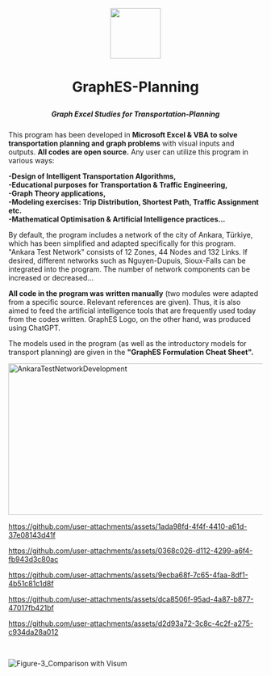 <p align="center">
    <img src="https://github.com/user-attachments/assets/76ec544c-e127-43f8-9c3a-770f04b2d075" width="100" height="100">
</p>

# <p align="center"> GraphES-Planning </p>
##### <p align="center"> Graph Excel Studies for Transportation-Planning </p>

This program has been developed in **Microsoft Excel & VBA to solve transportation planning and graph problems** with visual inputs and outputs. **All codes are open source.** Any user can utilize this program in various ways: <br />

**-Design of Intelligent Transportation Algorithms, <br />
-Educational purposes for Transportation & Traffic Engineering, <br />
-Graph Theory applications, <br />
-Modeling exercises: Trip Distribution, Shortest Path, Traffic Assignment etc.  <br />
-Mathematical Optimisation & Artificial Intelligence practices...** <br />

By default, the program includes a network of the city of Ankara, Türkiye, which has been simplified and adapted specifically for this program. "Ankara Test Network" consists of 12 Zones, 44 Nodes and 132 Links. If desired, different networks such as Nguyen-Dupuis, Sioux-Falls can be integrated into the program. The number of network components can be increased or decreased...

**All code in the program was written manually** (two modules were adapted from a specific source. Relevant references are given). Thus, it is also aimed to feed the artificial intelligence tools that are frequently used today from the codes written. GraphES Logo, on the other hand, was produced using ChatGPT.

The models used in the program (as well as the introductory models for transport planning) are given in the **"GraphES Formulation Cheat Sheet".**

<img src="https://github.com/user-attachments/assets/98bdb367-5dc0-4202-a5bf-69842586092d" alt="AnkaraTestNetworkDevelopment" width="1000" height="300"> <br />



https://github.com/user-attachments/assets/1ada98fd-4f4f-4410-a61d-37e08143d41f




https://github.com/user-attachments/assets/0368c026-d112-4299-a6f4-fb943d3c80ac




https://github.com/user-attachments/assets/9ecba68f-7c65-4faa-8df1-4b51c81c1d8f




https://github.com/user-attachments/assets/dca8506f-95ad-4a87-b877-47017fb421bf




https://github.com/user-attachments/assets/d2d93a72-3c8c-4c2f-a275-c934da28a012

<br />

![Figure-3_Comparison with Visum](https://github.com/user-attachments/assets/8b8a1aaa-e069-44a9-b700-3f380c5d1dd5)
